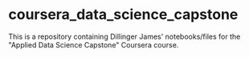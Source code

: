 # coursera_data_science_capstone

This is a repository containing Dillinger James' notebooks/files for the "Applied Data Science Capstone" Coursera course.
